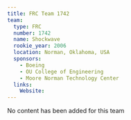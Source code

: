 ```yaml
---
title: FRC Team 1742
team:
  type: FRC
  number: 1742
  name: Shockwave
  rookie_year: 2006
  location: Norman, Oklahoma, USA
  sponsors:
    - Boeing
    - OU College of Engineering
    - Moore Norman Technology Center
  links:
    Website: 
---
```

No content has been added for this team